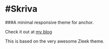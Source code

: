 #Skriva
=====
###A minimal responsive theme for anchor.  

Check it out at [my blog](http://coletownsend.com/blog)

This is based on the very awesome Zleek theme.
